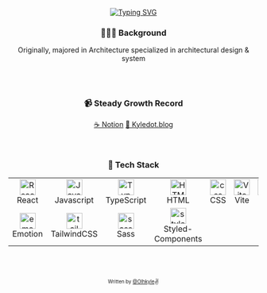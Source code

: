 

<div align="center"> 
  
<!--   ![Olhkyle's GitHub stats](https://github-readme-stats.vercel.app/api?username=olhkyle&show_icons=true&theme=dark#gh-dark-mode-only) -->
  [![Typing SVG](https://readme-typing-svg.herokuapp.com?font=Pacifico&color=%23909090&size=30&center=true&vCenter=true&height=150&lines=Hello+%E2%9C%8B+I'm+Kyle)](https://git.io/typing-svg)
  <br/>

  <h3>👷🏻‍♂ Background</h3>
  <p> Originally, majored in Architecture specialized in architectural design & system</p>
  
  <br/>
  <br/>

  <h3>📹 Steady Growth Record</h3>
  <div>
    <a href="https://smooth-rain-4fc.notion.site/Study-Project-Record-bc67300f84ca4d5ba07adc28f905e6f6?pvs=4">☕️ Notion</a>
    <a href="https://kyledot.netlify.app">🎾 Kyledot.blog</a>
  </div>

  <br/>
  <br/>
    

  <h3> 🔭 Tech Stack </h3>
  <table>
    <tr>
      <td align="center" width="64">
        <img src="https://skillicons.dev/icons?i=react" width="32" height="32" alt="React" />
        <br>
        <span>React</span>
      </td>
      <td align="center" width="64">
        <img src="https://skillicons.dev/icons?i=js" width="32" height="32" alt="JavaScript" />
        <br>
        <span>Javascript</span>
      </td>
      <td align="center"  width="64">
        <img src="https://skillicons.dev/icons?i=ts" width="32" height="32" alt="TypeScript" />
        <br>
        <span>TypeScript</span>
      </td>
      <td align="center" width="64">
        <img src="https://skillicons.dev/icons?i=html" width="32" height="32" alt="HTML" />
        <br>
        <span>HTML</span>
      </td>
      <td align="center" width="64">
        <img src="https://skillicons.dev/icons?i=css" width="32" height="32" alt="css" />
        <br>
        <span>CSS</span>
      </td>
      <td align="center" width="64">
        <img src="https://skillicons.dev/icons?i=vite" width="32" height="32" alt="Vite" />
        <br>
        <span>Vite</span>
      </td>
      <td align="center" width="64"> 
        <img src="https://skillicons.dev/icons?i=git" width="32" height="32" alt="Git" />
        <br>
        <span>Git</span>
      </td>
    </tr>
    <tr>
      <td align="center"  width="64">
        <img src="https://skillicons.dev/icons?i=emotion" width="32" height="32" alt="emotion" />
        <br>
        <span>Emotion</span>
      </td>
      <td align="center" width="64">
        <img src="https://skillicons.dev/icons?i=tailwind" width="32" height="32" alt="tailwind" />
        <br>
        <span>TailwindCSS</span>
      </td>
      <td align="center" width="64">
        <img src="https://skillicons.dev/icons?i=sass" width="32" height="32" alt="sass" />
        <br>
        <span>Sass</span>
      </td>
      <td align="center" width="64">
        <img src="https://skillicons.dev/icons?i=styledcomponents" width="32" height="32" alt="styledcomponents" />
        <br>
        <span>Styled-Components</span>
      </td>
    </tr>
  </table>
  
  <br/>
  <br/> 
  
 <sub><sup>Written by <a href="https://olhkyle.me">@Olhkyle</a></sup></sub><small>✌</small>

</div>
